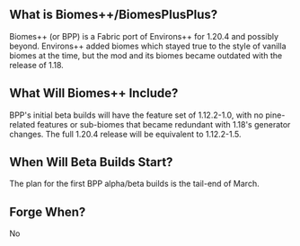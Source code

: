## What is Biomes++/BiomesPlusPlus?
Biomes++ (or BPP) is a Fabric port of Environs++ for 1.20.4 and possibly beyond. Environs++ added biomes which stayed true to the style of vanilla biomes at the time, but the mod and its biomes became outdated with the release of 1.18.

## What Will Biomes++ Include?
BPP's initial beta builds will have the feature set of 1.12.2-1.0, with no pine-related features or sub-biomes that became redundant with 1.18's generator changes. The full 1.20.4 release will be equivalent to 1.12.2-1.5.

## When Will Beta Builds Start?
The plan for the first BPP alpha/beta builds is the tail-end of March.

## Forge When?
No
